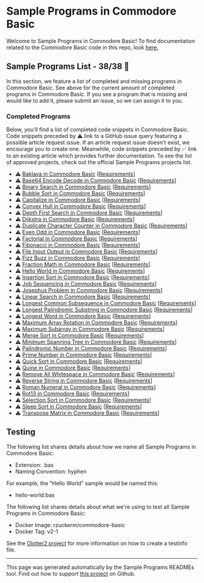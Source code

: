 # Sample Programs in Commodore Basic

Welcome to Sample Programs in Commodore Basic! To find documentation related to the Commodore Basic code in this repo, look [here.](https://sampleprograms.io/languages/commodore-basic)

## Sample Programs List - 38/38 :partying_face:

In this section, we feature a list of completed and missing programs in Commodore Basic. See above for the current amount of completed programs in Commodore Basic. If you see a program that is missing and would like to add it, please submit an issue, so we can assign it to you.

### Completed Programs

Below, you'll find a list of completed code snippets in Commodore Basic. Code snippets preceded by :warning: link to a GitHub issue query featuring a possible article request issue. If an article request issue doesn't exist, we encourage you to create one. Meanwhile, code snippets preceded by :white_check_mark: link to an existing article which provides further documentation. To see the list of approved projects, check out the official Sample Programs projects list.

- :warning: [Baklava in Commodore Basic](https://github.com//TheRenegadeCoder/sample-programs-website/issues?utf8=%E2%9C%93&q=is%3Aissue+is%3Aopen+baklava+commodore+basic) [[Requirements](https://sampleprograms.io/projects/baklava)]
- :warning: [Base64 Encode Decode in Commodore Basic](https://github.com//TheRenegadeCoder/sample-programs-website/issues?utf8=%E2%9C%93&q=is%3Aissue+is%3Aopen+base64+encode+decode+commodore+basic) [[Requirements](https://sampleprograms.io/projects/base64-encode-decode)]
- :warning: [Binary Search in Commodore Basic](https://github.com//TheRenegadeCoder/sample-programs-website/issues?utf8=%E2%9C%93&q=is%3Aissue+is%3Aopen+binary+search+commodore+basic) [[Requirements](https://sampleprograms.io/projects/binary-search)]
- :warning: [Bubble Sort in Commodore Basic](https://github.com//TheRenegadeCoder/sample-programs-website/issues?utf8=%E2%9C%93&q=is%3Aissue+is%3Aopen+bubble+sort+commodore+basic) [[Requirements](https://sampleprograms.io/projects/bubble-sort)]
- :warning: [Capitalize in Commodore Basic](https://github.com//TheRenegadeCoder/sample-programs-website/issues?utf8=%E2%9C%93&q=is%3Aissue+is%3Aopen+capitalize+commodore+basic) [[Requirements](https://sampleprograms.io/projects/capitalize)]
- :warning: [Convex Hull in Commodore Basic](https://github.com//TheRenegadeCoder/sample-programs-website/issues?utf8=%E2%9C%93&q=is%3Aissue+is%3Aopen+convex+hull+commodore+basic) [[Requirements](https://sampleprograms.io/projects/convex-hull)]
- :warning: [Depth First Search in Commodore Basic](https://github.com//TheRenegadeCoder/sample-programs-website/issues?utf8=%E2%9C%93&q=is%3Aissue+is%3Aopen+depth+first+search+commodore+basic) [[Requirements](https://sampleprograms.io/projects/depth-first-search)]
- :warning: [Dijkstra in Commodore Basic](https://github.com//TheRenegadeCoder/sample-programs-website/issues?utf8=%E2%9C%93&q=is%3Aissue+is%3Aopen+dijkstra+commodore+basic) [[Requirements](https://sampleprograms.io/projects/dijkstra)]
- :warning: [Duplicate Character Counter in Commodore Basic](https://github.com//TheRenegadeCoder/sample-programs-website/issues?utf8=%E2%9C%93&q=is%3Aissue+is%3Aopen+duplicate+character+counter+commodore+basic) [[Requirements](https://sampleprograms.io/projects/duplicate-character-counter)]
- :warning: [Even Odd in Commodore Basic](https://github.com//TheRenegadeCoder/sample-programs-website/issues?utf8=%E2%9C%93&q=is%3Aissue+is%3Aopen+even+odd+commodore+basic) [[Requirements](https://sampleprograms.io/projects/even-odd)]
- :warning: [Factorial in Commodore Basic](https://github.com//TheRenegadeCoder/sample-programs-website/issues?utf8=%E2%9C%93&q=is%3Aissue+is%3Aopen+factorial+commodore+basic) [[Requirements](https://sampleprograms.io/projects/factorial)]
- :warning: [Fibonacci in Commodore Basic](https://github.com//TheRenegadeCoder/sample-programs-website/issues?utf8=%E2%9C%93&q=is%3Aissue+is%3Aopen+fibonacci+commodore+basic) [[Requirements](https://sampleprograms.io/projects/fibonacci)]
- :warning: [File Input Output in Commodore Basic](https://github.com//TheRenegadeCoder/sample-programs-website/issues?utf8=%E2%9C%93&q=is%3Aissue+is%3Aopen+file+input+output+commodore+basic) [[Requirements](https://sampleprograms.io/projects/file-input-output)]
- :warning: [Fizz Buzz in Commodore Basic](https://github.com//TheRenegadeCoder/sample-programs-website/issues?utf8=%E2%9C%93&q=is%3Aissue+is%3Aopen+fizz+buzz+commodore+basic) [[Requirements](https://sampleprograms.io/projects/fizz-buzz)]
- :warning: [Fraction Math in Commodore Basic](https://github.com//TheRenegadeCoder/sample-programs-website/issues?utf8=%E2%9C%93&q=is%3Aissue+is%3Aopen+fraction+math+commodore+basic) [[Requirements](https://sampleprograms.io/projects/fraction-math)]
- :warning: [Hello World in Commodore Basic](https://github.com//TheRenegadeCoder/sample-programs-website/issues?utf8=%E2%9C%93&q=is%3Aissue+is%3Aopen+hello+world+commodore+basic) [[Requirements](https://sampleprograms.io/projects/hello-world)]
- :warning: [Insertion Sort in Commodore Basic](https://github.com//TheRenegadeCoder/sample-programs-website/issues?utf8=%E2%9C%93&q=is%3Aissue+is%3Aopen+insertion+sort+commodore+basic) [[Requirements](https://sampleprograms.io/projects/insertion-sort)]
- :warning: [Job Sequencing in Commodore Basic](https://github.com//TheRenegadeCoder/sample-programs-website/issues?utf8=%E2%9C%93&q=is%3Aissue+is%3Aopen+job+sequencing+commodore+basic) [[Requirements](https://sampleprograms.io/projects/job-sequencing)]
- :warning: [Josephus Problem in Commodore Basic](https://github.com//TheRenegadeCoder/sample-programs-website/issues?utf8=%E2%9C%93&q=is%3Aissue+is%3Aopen+josephus+problem+commodore+basic) [[Requirements](https://sampleprograms.io/projects/josephus-problem)]
- :warning: [Linear Search in Commodore Basic](https://github.com//TheRenegadeCoder/sample-programs-website/issues?utf8=%E2%9C%93&q=is%3Aissue+is%3Aopen+linear+search+commodore+basic) [[Requirements](https://sampleprograms.io/projects/linear-search)]
- :warning: [Longest Common Subsequence in Commodore Basic](https://github.com//TheRenegadeCoder/sample-programs-website/issues?utf8=%E2%9C%93&q=is%3Aissue+is%3Aopen+longest+common+subsequence+commodore+basic) [[Requirements](https://sampleprograms.io/projects/longest-common-subsequence)]
- :warning: [Longest Palindromic Substring in Commodore Basic](https://github.com//TheRenegadeCoder/sample-programs-website/issues?utf8=%E2%9C%93&q=is%3Aissue+is%3Aopen+longest+palindromic+substring+commodore+basic) [[Requirements](https://sampleprograms.io/projects/longest-palindromic-substring)]
- :warning: [Longest Word in Commodore Basic](https://github.com//TheRenegadeCoder/sample-programs-website/issues?utf8=%E2%9C%93&q=is%3Aissue+is%3Aopen+longest+word+commodore+basic) [[Requirements](https://sampleprograms.io/projects/longest-word)]
- :warning: [Maximum Array Rotation in Commodore Basic](https://github.com//TheRenegadeCoder/sample-programs-website/issues?utf8=%E2%9C%93&q=is%3Aissue+is%3Aopen+maximum+array+rotation+commodore+basic) [[Requirements](https://sampleprograms.io/projects/maximum-array-rotation)]
- :warning: [Maximum Subarray in Commodore Basic](https://github.com//TheRenegadeCoder/sample-programs-website/issues?utf8=%E2%9C%93&q=is%3Aissue+is%3Aopen+maximum+subarray+commodore+basic) [[Requirements](https://sampleprograms.io/projects/maximum-subarray)]
- :warning: [Merge Sort in Commodore Basic](https://github.com//TheRenegadeCoder/sample-programs-website/issues?utf8=%E2%9C%93&q=is%3Aissue+is%3Aopen+merge+sort+commodore+basic) [[Requirements](https://sampleprograms.io/projects/merge-sort)]
- :warning: [Minimum Spanning Tree in Commodore Basic](https://github.com//TheRenegadeCoder/sample-programs-website/issues?utf8=%E2%9C%93&q=is%3Aissue+is%3Aopen+minimum+spanning+tree+commodore+basic) [[Requirements](https://sampleprograms.io/projects/minimum-spanning-tree)]
- :warning: [Palindromic Number in Commodore Basic](https://github.com//TheRenegadeCoder/sample-programs-website/issues?utf8=%E2%9C%93&q=is%3Aissue+is%3Aopen+palindromic+number+commodore+basic) [[Requirements](https://sampleprograms.io/projects/palindromic-number)]
- :warning: [Prime Number in Commodore Basic](https://github.com//TheRenegadeCoder/sample-programs-website/issues?utf8=%E2%9C%93&q=is%3Aissue+is%3Aopen+prime+number+commodore+basic) [[Requirements](https://sampleprograms.io/projects/prime-number)]
- :warning: [Quick Sort in Commodore Basic](https://github.com//TheRenegadeCoder/sample-programs-website/issues?utf8=%E2%9C%93&q=is%3Aissue+is%3Aopen+quick+sort+commodore+basic) [[Requirements](https://sampleprograms.io/projects/quick-sort)]
- :warning: [Quine in Commodore Basic](https://github.com//TheRenegadeCoder/sample-programs-website/issues?utf8=%E2%9C%93&q=is%3Aissue+is%3Aopen+quine+commodore+basic) [[Requirements](https://sampleprograms.io/projects/quine)]
- :warning: [Remove All Whitespace in Commodore Basic](https://github.com//TheRenegadeCoder/sample-programs-website/issues?utf8=%E2%9C%93&q=is%3Aissue+is%3Aopen+remove+all+whitespace+commodore+basic) [[Requirements](https://sampleprograms.io/projects/remove-all-whitespace)]
- :warning: [Reverse String in Commodore Basic](https://github.com//TheRenegadeCoder/sample-programs-website/issues?utf8=%E2%9C%93&q=is%3Aissue+is%3Aopen+reverse+string+commodore+basic) [[Requirements](https://sampleprograms.io/projects/reverse-string)]
- :warning: [Roman Numeral in Commodore Basic](https://github.com//TheRenegadeCoder/sample-programs-website/issues?utf8=%E2%9C%93&q=is%3Aissue+is%3Aopen+roman+numeral+commodore+basic) [[Requirements](https://sampleprograms.io/projects/roman-numeral)]
- :warning: [Rot13 in Commodore Basic](https://github.com//TheRenegadeCoder/sample-programs-website/issues?utf8=%E2%9C%93&q=is%3Aissue+is%3Aopen+rot13+commodore+basic) [[Requirements](https://sampleprograms.io/projects/rot13)]
- :warning: [Selection Sort in Commodore Basic](https://github.com//TheRenegadeCoder/sample-programs-website/issues?utf8=%E2%9C%93&q=is%3Aissue+is%3Aopen+selection+sort+commodore+basic) [[Requirements](https://sampleprograms.io/projects/selection-sort)]
- :warning: [Sleep Sort in Commodore Basic](https://github.com//TheRenegadeCoder/sample-programs-website/issues?utf8=%E2%9C%93&q=is%3Aissue+is%3Aopen+sleep+sort+commodore+basic) [[Requirements](https://sampleprograms.io/projects/sleep-sort)]
- :warning: [Transpose Matrix in Commodore Basic](https://github.com//TheRenegadeCoder/sample-programs-website/issues?utf8=%E2%9C%93&q=is%3Aissue+is%3Aopen+transpose+matrix+commodore+basic) [[Requirements](https://sampleprograms.io/projects/transpose-matrix)]

## Testing

The following list shares details about how we name all Sample Programs in Commodore Basic:

- Extension: .bas
- Naming Convention: hyphen

For example, the "Hello World" sample would be named this:

- hello-world.bas

The following list shares details about what we're using to test all Sample Programs in Commodore Basic:

- Docker Image: rzuckerm/commodore-basic
- Docker Tag: v2-1

See the [Glotter2 project](https://github.com/rzuckerm/glotter2) for more information on how to create a testinfo file.

***

This page was generated automatically by the Sample Programs READMEs tool. Find out how to support [this project](https://github.com/TheRenegadeCoder/sample-programs-readmes) on Github.